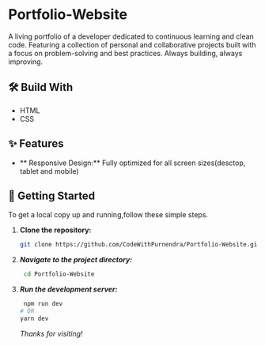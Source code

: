 # Portfolio-Website
A living portfolio of a developer dedicated to continuous learning and clean code. Featuring a collection of personal and collaborative projects built with a focus on problem-solving and best practices. Always building, always improving.
## 🛠️ Build With

*  HTML
*  CSS

## ✨ Features

* ** Responsive Design:** Fully optimized for all screen sizes(desctop, tablet and mobile)

 ## 🚀 Getting Started
  To get a local copy up and running,follow these simple steps.

  1. **Clone the repository:**
     ```bash
     git clone https://github.com/CodeWithPurnendra/Portfolio-Website.git
     ```

2. ***Navigate to the project directory:***
    ```bash
     cd Portfolio-Website
    ```

3. ***Run the development server:***
   ```bash
    npm run dev
   # OR
   yarn dev
   ```
   *Thanks for visiting!*
